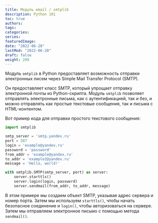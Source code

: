 ```yaml
---
title: Модуль email / smtplib
description: Python 101
toc: true
authors:
tags:
categories:
series:
featuredImage:
date: "2022-06-28"
lastMod: "2022-06-28"
draft: false
weight: 209
---
```


Модуль `smtplib` в Python предоставляет возможность отправки электронных писем через Simple Mail Transfer Protocol (SMTP).

Он предоставляет класс SMTP, который упрощает отправку электронной почты из Python-скрипта. Модуль `smtplib` позволяет отправлять электронные письма, как с аутентификацией, так и без, и можно отправлять как простые текстовые сообщения, так и письма с HTML-контентом.

Вот пример кода для отправки простого текстового сообщения:

```python
import smtplib

smtp_server = 'smtp.yandex.ru'
port = 587
login = 'example@yandex.ru'
password = 'password'
from_addr = 'example@yandex.ru'
to_addr = 'example2@yandex.ru'
message = 'Hello, world!'

with smtplib.SMTP(smtp_server, port) as server:
    server.starttls()
    server.login(login, password)
    server.sendmail(from_addr, to_addr, message)
```

В этом примере мы создаем объект SMTP, указывая адрес сервера и номер порта. Затем мы используем `starttls()`, чтобы начать безопасное соединение и `login()`, чтобы авторизоваться на сервере. Затем мы отправляем электронное письмо с помощью метода `sendmail()`.
